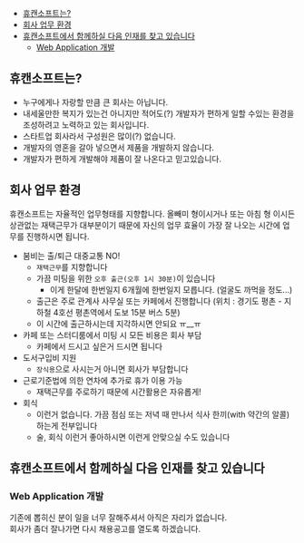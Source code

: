 <!-- TOC -->

- [휴캔소프트는?](#휴캔소프트는)
- [회사 업무 환경](#회사-업무-환경)
- [휴캔소프트에서 함께하실 다음 인재를 찾고 있습니다](#휴캔소프트에서-함께하실-다음-인재를-찾고-있습니다)
  - [Web Application 개발](#web-application-개발)

<!-- /TOC -->

## 휴캔소프트는?

- 누구에게나 자랑할 만큼 큰 회사는 아닙니다.
- 내세울만한 복지가 있는건 아니지만 적어도(?) 개발자가 편하게 일할 수있는 환경을 조성하려고 노력하고 있는 회사입니다.
- 스타트업 회사라서 구성원은 많이(?) 없습니다.
- 개발자의 영혼을 갈아 넣으면서 제품을 개발하지 않습니다.
- 개발자가 편하게 개발해야 제품이 잘 나온다고 믿고있습니다.

## 회사 업무 환경

휴캔소프트는 자율적인 업무형태를 지향합니다. 올빼미 형이시거나 또는 아침 형 이시든 상관없는 재택근무가 대부분이기 때문에 자신의 업무 효율이 가장 잘 나오는 시간에 업무를 진행하시면 됩니다.

- 붐비는 출/퇴근 대중교통 NO!
  - `재택근무`를 지향합니다
  - 가끔 미팅을 위한 `오후 출근(오후 1시 30분)`이 있습니다
    - 이게 한달에 한번일지 6개월에 한번일지 모릅니다. (얼굴도 까먹을 정도...)
  - 출근은 주로 관계사 사무실 또는 카페에서 진행합니다 (위치 : 경기도 평촌 - 지하철 4호선 평촌역에서 도보 15분 버스 5분)
  - 이 시간에 출근하시는데 지각하시면 안되요 ㅠ\_\_ㅠ
- 카페 또는 스터디룸에서 미팅 시 모든 비용은 회사 부담
  - 카페에서 드시고 싶은거 드시면 됩니다
- 도서구입비 지원
  - `장식용`으로 사시는거 아니면 회사가 부담합니다
- 근로기준법에 의한 연차에 추가로 휴가 이용 가능
  - 재택근무를 주로하기 때문에 시간활용은 자유롭게!
- 회식
  - 이런거 없습니다. 가끔 점심 또는 저녁 때 만나서 식사 한끼(with 약간의 알콜)하는게 전부입니다
  - 술, 회식 이런거 좋아하시면 이런게 안맞으실 수도 있습니다

## 휴캔소프트에서 함께하실 다음 인재를 찾고 있습니다

### Web Application 개발

기존에 뽑히신 분이 일을 너무 잘해주셔서 아직은 자리가 없습니다.  
회사가 좀더 잘나가면 다시 채용공고를 열도록 하겠습니다.
